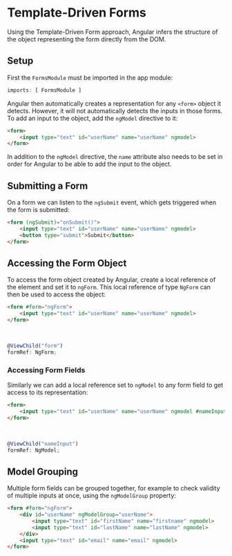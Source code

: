 # Template-Driven Forms
Using the Template-Driven Form approach, Angular infers the structure of the object representing the form directly from the DOM. 

## Setup

First the `FormsModule` must be imported in the app module:
```js
imports: [ FormsModule ]
```

Angular then automatically creates a representation for any `<form>` object it detects. However, it will not automatically detects the inputs in those forms. To add an input to the object, add the `ngModel` directive to it:
```html
<form>
    <input type="text" id="userName" name="userName" ngmodel>
</form>
```
In addition to the `ngModel` directive, the `name` attribute also needs to be set in order for Angular to be able to add the input to the object.

## Submitting a Form
On a form we can listen to the `ngSubmit` event, which gets triggered when the form is submitted:
```html
<form (ngSubmit)="onSubmit()">
    <input type="text" id="userName" name="userName" ngmodel>
    <button type="submit">Submit</button>
</form>
```

## Accessing the Form Object
To access the form object created by Angular, create a local reference of the element and set it to `ngForm`. This local reference of type `NgForm` can then be used to access the object:
```html
<form #form="ngForm">
    <input type="text" id="userName" name="userName" ngmodel>
</form>
```
&nbsp;
```js
@ViewChild("form") 
formRef: NgForm;
```

### Accessing Form Fields
Similarly we can add a local reference set to `ngModel` to any form field to get access to its representation:
```html
<form>
    <input type="text" id="userName" name="userName" ngmodel #nameInput="ngModel">
</form>
```
&nbsp;
```js
@ViewChild("nameInput") 
formRef: NgModel;
```

## Model Grouping
Multiple form fields can be grouped together, for example to check validity of multiple inputs at once, using the `ngModelGroup` property:
```html
<form #form="ngForm">
    <div id="userName" ngModelGroup="userName">
        <input type="text" id="firstName" name="firstname" ngmodel>
        <input type="text" id="lastName" name="lastName" ngmodel>
    </div>
    <input type="text" id="email" name="email" ngmodel>
</form>
```
